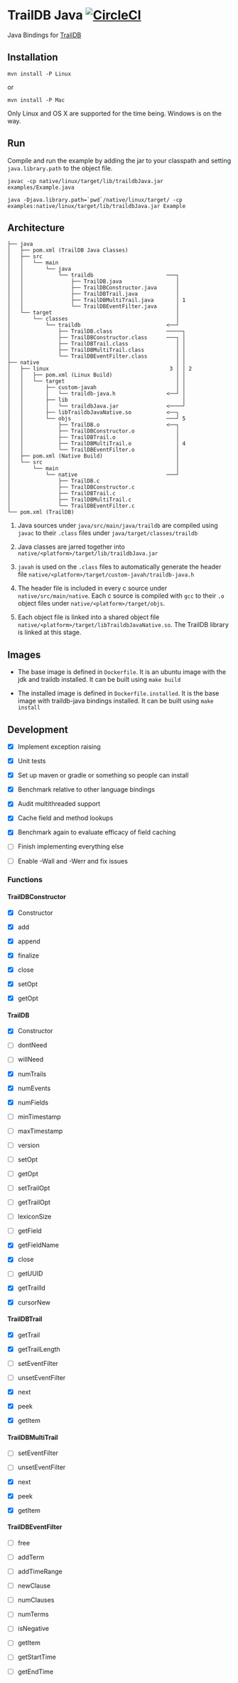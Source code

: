 
# TrailDB Java [![CircleCI](https://circleci.com/gh/aholyoke/traildb-java/tree/master.svg?style=shield)](https://circleci.com/gh/aholyoke/traildb-java/tree/master)

Java Bindings for [TrailDB](https://github.com/traildb/traildb)

## Installation

`mvn install -P Linux`

or

`mvn install -P Mac`

Only Linux and OS X are supported for the time being. Windows is on the way.

## Run

Compile and run the example by adding the jar to your classpath and setting `java.library.path` to the object file.

```
javac -cp native/linux/target/lib/traildbJava.jar examples/Example.java

java -Djava.library.path=`pwd`/native/linux/target/ -cp examples:native/linux/target/lib/traildbJava.jar Example
```

## Architecture

```
├── java
│   ├── pom.xml (TrailDB Java Classes)
│   ├── src
│   │   └── main
│   │       └── java
│   │           └── traildb                       ───┐
│   │               ├── TrailDB.java                 │
│   │               ├── TrailDBConstructor.java      │
│   │               ├── TrailDBTrail.java            │
│   │               ├── TrailDBMultiTrail.java       │ 1
│   │               └── TrailDBEventFilter.java      │
│   └── target                                       │
│       └── classes                                  │
│           └── traildb                           <──┘
│               ├── TrailDB.class                 ─────┐
│               ├── TrailDBConstructor.class      ───┐ │
│               ├── TrailDBTrail.class               │ │
│               ├── TrailDBMultiTrail.class          │ │
│               └── TrailDBEventFilter.class         │ │
├── native                                           │ │
│   ├── linux                                      3 │ │ 2
│   │   ├── pom.xml (Linux Build)                    │ │
│   │   └── target                                   │ │
│   │       ├── custom-javah                         │ │
│   │       │   └── traildb-java.h                <──┘ │
│   │       ├── lib                                    │
│   │       │   └── traildbJava.jar               <────┘
│   │       ├── libTraildbJavaNative.so           <──┐
│   │       └── objs                              ───┘ 5
│   │           ├── TrailDB.o                     <──┐
│   │           ├── TrailDBConstructor.o             │
│   │           ├── TrailDBTrail.o                   │
│   │           ├── TrailDBMultiTrail.o              │ 4
│   │           └── TrailDBEventFilter.o             │
│   ├── pom.xml (Native Build)                       │
│   └── src                                          │
│       └── main                                     │
│           └── native                            ───┘
│               ├── TrailDB.c
│               ├── TrailDBConstructor.c
│               ├── TrailDBTrail.c
│               ├── TrailDBMultiTrail.c
│               └── TrailDBEventFilter.c
└── pom.xml (TrailDB)
```

1. Java sources under `java/src/main/java/traildb` are compiled using `javac` to their `.class` files under `java/target/classes/traildb`

2. Java classes are jarred together into `native/<platform>/target/lib/traildbJava.jar`

3. `javah` is used on the `.class` files to automatically generate the header file `native/<platform>/target/custom-javah/traildb-java.h`

4. The header file is included in every c source under `native/src/main/native`. Each c source is compiled with `gcc` to their `.o` object files under `native/<platform>/target/objs`.

5. Each object file is linked into a shared object file `native/<platform>/target/libTraildbJavaNative.so`. The TrailDB library is linked at this stage.


## Images

* The base image is defined in `Dockerfile`. It is an ubuntu image with the jdk and traildb installed. It can be built using `make build`

* The installed image is defined in `Dockerfile.installed`. It is the base image with traildb-java bindings installed. It can be built using `make install`


## Development

- [x] Implement exception raising

- [x] Unit tests

- [x] Set up maven or gradle or something so people can install

- [x] Benchmark relative to other language bindings

- [x] Audit multithreaded support

- [x] Cache field and method lookups

- [x] Benchmark again to evaluate efficacy of field caching

- [ ] Finish implementing everything else

- [ ] Enable -Wall and -Werr and fix issues

### Functions

#### TrailDBConstructor

- [x] Constructor

- [x] add

- [x] append

- [x] finalize

- [x] close

- [x] setOpt

- [x] getOpt


#### TrailDB

- [x] Constructor

- [ ] dontNeed

- [ ] willNeed

- [x] numTrails

- [x] numEvents

- [x] numFields

- [ ] minTimestamp

- [ ] maxTimestamp

- [ ] version

- [ ] setOpt

- [ ] getOpt

- [ ] setTrailOpt

- [ ] getTrailOpt

- [ ] lexiconSize

- [ ] getField

- [x] getFieldName

- [x] close

- [ ] getUUID

- [x] getTrailId

- [x] cursorNew


#### TrailDBTrail

- [x] getTrail

- [x] getTrailLength

- [ ] setEventFilter

- [ ] unsetEventFilter

- [x] next

- [x] peek

- [x] getItem


#### TrailDBMultiTrail

- [ ] setEventFilter

- [ ] unsetEventFilter

- [x] next

- [x] peek

- [x] getItem


#### TrailDBEventFilter

- [ ] free

- [ ] addTerm

- [ ] addTimeRange

- [ ] newClause

- [ ] numClauses

- [ ] numTerms

- [ ] isNegative

- [ ] getItem

- [ ] getStartTime

- [ ] getEndTime